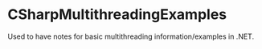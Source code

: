 # CSharpMultithreadingExamples
Used to have notes for basic multithreading information/examples in .NET.

